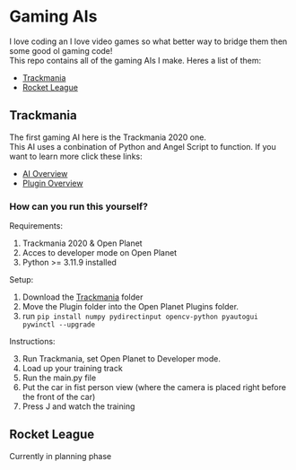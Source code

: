 # Gaming AIs
I love coding an I love video games so what better way to bridge them then some good ol gaming code!  
This repo contains all of the gaming AIs I make. Heres a list of them:  
* [Trackmania](#trackmania)
* [Rocket League](#rocket-league)

## Trackmania

The first gaming AI here is the Trackmania 2020 one.  
This AI uses a conbination of Python and Angel Script to function.
If you want to learn more click these links:
* [AI Overview](/Trackmania/AI/AI.md)
* [Plugin Overview](/Trackmania/Plugin/Plugin.md)

### How can you run this yourself?

Requirements:
1. Trackmania 2020 & Open Planet
2. Acces to developer mode on Open Planet
3. Python >= 3.11.9 installed

Setup:

1. Download the [Trackmania](/Trackmania) folder
2. Move the Plugin folder into the Open Planet Plugins folder.
3. run ``pip install numpy pydirectinput opencv-python pyautogui pywinctl --upgrade``

Instructions:

3. Run Trackmania, set Open Planet to Developer mode.
4. Load up your training track
5. Run the main.py file
6. Put the car in fist person view (where the camera is placed right before the front of the car)
7. Press J and watch the training

## Rocket League

Currently in planning phase

